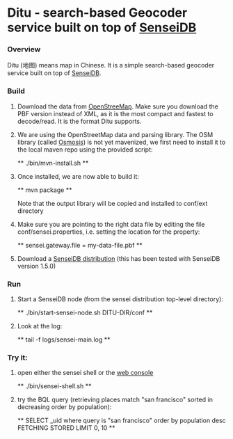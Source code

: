 Ditu - search-based Geocoder service built on top of [SenseiDB](http://senseidb.com)
=======================================================================

### Overview

Ditu (地图) means map in Chinese. It is a simple search-based geocoder service built on top of [SenseiDB](http://senseidb.com).

### Build

1. Download the data from [OpenStreeMap](http://wiki.openstreetmap.org/wiki/Planet.osm). Make sure you download the PBF version instead of XML, as it is the most compact and fastest to decode/read. It is the format Ditu supports.

2. We are using the OpenStreetMap data and parsing library. The OSM library (called [Osmosis](http://wiki.openstreetmap.org/wiki/Osmosis)) is not yet mavenized, we first need to install it to the local maven repo using the provided script:

   ** ./bin/mvn-install.sh **

3. Once installed, we are now able to build it:

   ** mvn package **

   Note that the output library will be copied and installed to conf/ext directory

4. Make sure you are pointing to the right data file by editing the file conf/sensei.properties, i.e. setting the location for the property:

   ** sensei.gateway.file = my-data-file.pbf **

5. Download a [SenseiDB distribution](https://github.com/senseidb/sensei/downloads) (this has been tested with SenseiDB version 1.5.0)

### Run

1. Start a SenseiDB node (from the sensei distribution top-level directory):

   ** ./bin/start-sensei-node.sh DITU-DIR/conf **

2. Look at the log:

   ** tail -f logs/sensei-main.log **

### Try it:

1. open either the sensei shell or the [web console](http://localhost:8080)

   ** ./bin/sensei-shell.sh **

2. try the BQL query (retrieving places match "san francisco" sorted in decreasing order by population):

   ** SELECT _uid where query is "san francisco" order by population  desc FETCHING STORED LIMIT 0, 10 ** 
